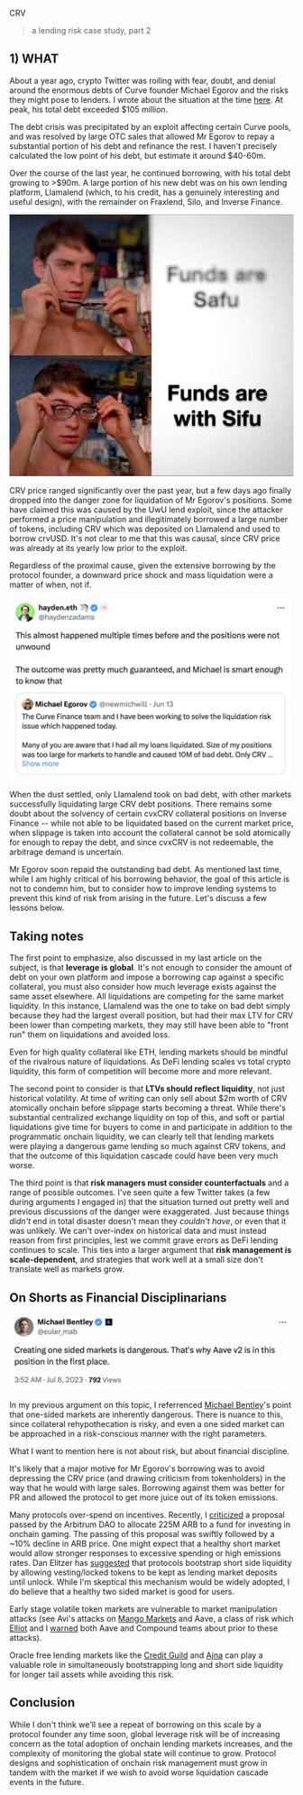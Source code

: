 CRV
> a lending risk case study, part 2

## 1) WHAT

About a year ago, crypto Twitter was roiling with fear, doubt, and denial around the enormous debts of Curve founder Michael Egorov and the risks they might pose to lenders. I wrote about the situation at the time [here](./crv.html). At peak, his total debt exceeded $105 million.

The debt crisis was precipitated by an exploit affecting certain Curve pools, and was resolved by large OTC sales that allowed Mr Egorov to repay a substantial portion of his debt and refinance the rest. I haven't precisely calculated the low point of his debt, but estimate it around $40-60m. 

Over the course of the last year, he continued borrowing, with his total debt growing to >$90m. A large portion of his new debt was on his own lending platform, Llamalend (which, to his credit, has a genuinely interesting and useful design), with the remainder on Fraxlend, Silo, and Inverse Finance.

![img](./withsifu.jpeg)

CRV price ranged significantly over the past year, but a few days ago finally dropped into the danger zone for liquidation of Mr Egorov's positions. Some have claimed this was caused by the UwU lend exploit, since the attacker performed a price manipulation and illegitimately borrowed a large number of tokens, including CRV which was deposited on Llamalend and used to borrow crvUSD. It's not clear to me that this was causal, since CRV price was already at its yearly low prior to the exploit.

Regardless of the proximal cause, given the extensive borrowing by the protocol founder, a downward price shock and mass liquidation were a matter of when, not if.

![img](./haydenshade.png)

When the dust settled, only Llamalend took on bad debt, with other markets successfully liquidating large CRV debt positions. There remains some doubt about the solvency of certain cvxCRV collateral positions on Inverse Finance -- while not able to be liquidated based on the current market price, when slippage is taken into account the collateral cannot be sold atomically for enough to repay the debt, and since cvxCRV is not redeemable, the arbitrage demand is uncertain.

Mr Egorov soon repaid the outstanding bad debt. As mentioned last time, while I am highly critical of his borrowing behavior, the goal of this article is not to condemn him, but to consider how to improve lending systems to prevent this kind of risk from arising in the future. Let's discuss a few lessons below.

## Taking notes

The first point to emphasize, also discussed in my last article on the subject, is that **leverage is global**. It's not enough to consider the amount of debt on your own platform and impose a borrowing cap against a specific collateral, you must also consider how much leverage exists against the same asset elsewhere. All liquidations are competing for the same market liquidity. In this instance, Llamalend was the one to take on bad debt simply because they had the largest overall position, but had their max LTV for CRV been lower than competing markets, they may still have been able to "front run" them on liquidations and avoided loss.

Even for high quality collateral like ETH, lending markets should be mindful of the rivalrous nature of liquidations. As DeFi lending scales vs total crypto liquidity, this form of competition will become more and more relevant.

The second point to consider is that **LTVs should reflect liquidity**, not just historical volatility. At time of writing can only sell about $2m worth of CRV atomically onchain before slippage starts becoming a threat. While there's substantial centralized exchange liquidity on top of this, and soft or partial liquidations give time for buyers to come in and participate in addition to the programmatic onchain liquidity, we can clearly tell that lending markets were playing a dangerous game lending so much against CRV tokens, and that the outcome of this liquidation cascade could have been very much worse.

The third point is that **risk managers must consider counterfactuals** and a range of possible outcomes. I've seen quite a few Twitter takes (a few during arguments I engaged in) that the situation turned out pretty well and previous discussions of the danger were exaggerated. Just because things *didn't* end in total disaster doesn't mean they *couldn't have*, or even that it was unlikely. We can't over-index on historical data and must instead reason from first principles, lest we commit grave errors as DeFi lending continues to scale. This ties into a larger argument that **risk management is scale-dependent**, and strategies that work well at a small size don't translate well as markets grow. 

## On Shorts as Financial Disciplinarians

![img](./maboneside.png)

In my previous argument on this topic, I referrenced [Michael Bentley](https://twitter.com/euler_mab)'s point that one-sided markets are inherently dangerous. There is nuance to this, since collateral rehypothecation is risky, and even a one sided market can be approached in a risk-conscious manner with the right parameters.

What I want to mention here is not about risk, but about financial discipline.

It's likely that a major motive for Mr Egorov's borrowing was to avoid depressing the CRV price (and drawing criticism from tokenholders) in the way that he would with large sales. Borrowing against them was better for PR and allowed the protocol to get more juice out of its token emissions.

Many protocols over-spend on incentives. Recently, I [criticized](https://x.com/OneTrueKirk/status/1799154832919634351) a proposal passed by the Arbitrum DAO to allocate 225M ARB to a fund for investing in onchain gaming. The passing of this proposal was swiftly followed by a ~10% decline in ARB price. One might expect that a healthy short market would allow stronger responses to excessive spending or high emissions rates. Dan Elitzer has [suggested](https://x.com/delitzer/status/1791538051283406880) that protocols bootstrap short side liquidity by allowing vesting/locked tokens to be kept as lending market deposits until unlock. While I'm skeptical this mechanism would be widely adopted, I do believe that a healthy two sided market is good for users.

Early stage volatile token markets are vulnerable to market manipulation attacks (see Avi's attacks on [Mango Markets](https://www.coindesk.com/policy/2024/04/18/mango-markets-exploiter-avi-eisenberg-found-guilty-of-fraud-and-manipulation/) and Aave, a class of risk which [Elliot](https://twitter.com/Elliot0x) and I [warned](https://github.com/volt-protocol/volt-protocol-core/blob/develop/audits/venue-audits/compound.md) both Aave and Compound teams about prior to these attacks).

Oracle free lending markets like the [Credit Guild](https://creditguild.org) and [Ajna](https://ajnafi.com) can play a valuable role in simultaneously bootstrapping long and short side liquidity for longer tail assets while avoiding this risk.

## Conclusion

While I don't think we'll see a repeat of borrowing on this scale by a protocol founder any time soon, global leverage risk will be of increasing concern as the total adoption of onchain lending markets increases, and the complexity of monitoring the global state will continue to grow. Protocol designs and sophistication of onchain risk management must grow in tandem with the market if we wish to avoid worse liquidation cascade events in the future.